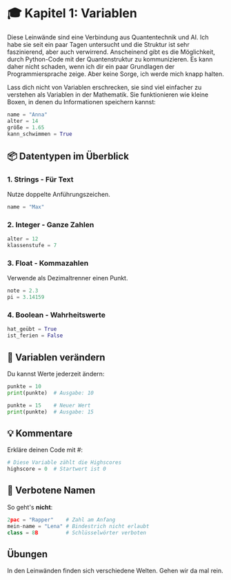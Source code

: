 # 🎓 Kapitel 1: Variablen

Diese Leinwände sind eine Verbindung aus Quantentechnik und AI. Ich habe sie seit ein paar Tagen untersucht und die Struktur ist sehr faszinierend, aber auch verwirrend. Anscheinend gibt es die Möglichkeit, durch Python-Code mit der Quantenstruktur zu kommunizieren. Es kann daher nicht schaden, wenn ich dir ein paar Grundlagen der Programmiersprache zeige. Aber keine Sorge, ich werde mich knapp halten.

Lass dich nicht von Variablen erschrecken, sie sind viel einfacher zu verstehen als Variablen in der Mathematik. Sie funktionieren wie kleine Boxen, in denen du Informationen speichern kannst:

```py
name = "Anna"
alter = 14
größe = 1.65
kann_schwimmen = True
```

## 📦 Datentypen im Überblick

### 1. Strings - Für Text

Nutze doppelte Anführungszeichen.

```python
name = "Max"
```

### 2. Integer - Ganze Zahlen

```python
alter = 12
klassenstufe = 7
```

### 3. Float - Kommazahlen

Verwende als Dezimaltrenner einen Punkt.

```python
note = 2.3
pi = 3.14159
```

### 4. Boolean - Wahrheitswerte

```python
hat_geübt = True
ist_ferien = False
```

## 🔄 Variablen verändern

Du kannst Werte jederzeit ändern:

```python
punkte = 10
print(punkte)  # Ausgabe: 10

punkte = 15    # Neuer Wert
print(punkte)  # Ausgabe: 15
```

## 💡 Kommentare

Erkläre deinen Code mit #:

```python
# Diese Variable zählt die Highscores
highscore = 0  # Startwert ist 0
```

## 🚫 Verbotene Namen

So geht's **nicht**:

```python
2pac = "Rapper"    # Zahl am Anfang
mein-name = "Lena" # Bindestrich nicht erlaubt
class = 8B         # Schlüsselwörter verboten
```

## Übungen

In den Leinwänden finden sich verschiedene Welten. Gehen wir da mal rein.
